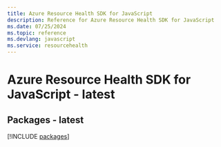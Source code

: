 ```yaml
---
title: Azure Resource Health SDK for JavaScript
description: Reference for Azure Resource Health SDK for JavaScript
ms.date: 07/25/2024
ms.topic: reference
ms.devlang: javascript
ms.service: resourcehealth
---
```

# Azure Resource Health SDK for JavaScript - latest
## Packages - latest
[!INCLUDE [packages](resource-health-index.md)]